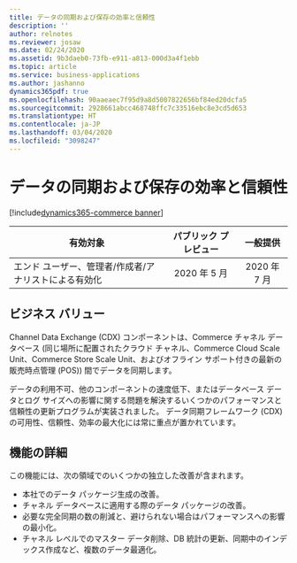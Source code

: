 ```yaml
---
title: データの同期および保存の効率と信頼性
description: ''
author: relnotes
ms.reviewer: josaw
ms.date: 02/24/2020
ms.assetid: 9b3daeb0-73fb-e911-a813-000d3a4f1ebb
ms.topic: article
ms.service: business-applications
ms.author: jashanno
dynamics365pdf: true
ms.openlocfilehash: 90aaeaec7f95d9a8d5007822656bf84ed20dcfa5
ms.sourcegitcommit: 2928661abcc468748ffc7c33516ebc8e3cd5d653
ms.translationtype: HT
ms.contentlocale: ja-JP
ms.lasthandoff: 03/04/2020
ms.locfileid: "3098247"
---
```

# <a name="efficiency-and-reliability-of-data-synchronization-and-storage"></a>データの同期および保存の効率と信頼性
[!include[dynamics365-commerce banner](../includes/dynamics365-commerce.md)]

| 有効対象    |  パブリック プレビュー | 一般提供 | 
| ---------- | :----------: |:----------: |
|エンド ユーザー、管理者/作成者/アナリストによる有効化|2020 年 5 月| 2020 年 7 月|


## <a name="business-value"></a>ビジネス バリュー
<!-- bv start -->
Channel Data Exchange (CDX) コンポーネントは、Commerce チャネル データベース (同じ場所に配置されたクラウド チャネル、Commerce Cloud Scale Unit、Commerce Store Scale Unit、およびオフライン サポート付きの最新の販売時点管理 (POS)) 間でデータを同期します。

データの利用不可、他のコンポーネントの速度低下、またはデータベース データとログ サイズへの影響に関する問題を解決するいくつかのパフォーマンスと信頼性の更新プログラムが実装されました。 データ同期フレームワーク (CDX) の可用性、信頼性、効率の最大化には常に重点が置かれています。
<!-- bv end -->



## <a name="feature-details"></a>機能の詳細
<!--feature detail start -->
この機能には、次の領域でのいくつかの独立した改善が含まれます。

- 本社でのデータ パッケージ生成の改善。
- チャネル データベースに適用する際のデータ パッケージの改善。
- 必要な完全同期の数の削減と、避けられない場合はパフォーマンスへの影響の最小化。
- チャネル レベルでのマスター データ削除、DB 統計の更新、同期中のインデックス作成など、複数のデータ最適化。
<!--feature detail end -->









